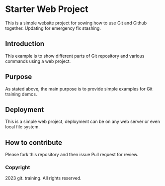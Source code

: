 # Starter Web Project

This is a simple website project for sowing how to use Git and Github together. Updating for emergency fix stashing. 

## Introduction

This example is to show different parts of Git repository and various commands using a web project.

## Purpose

As stated above, the main purpose is to provide simple examples for Git training demos.

## Deployment

This is a simple web project, deployment can be on any web server or even local file system.

## How to contribute

Please fork this repository and then issue Pull request for review.

### Copyright

2023 git. training. All rights reserved.

